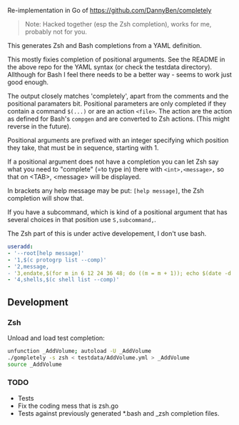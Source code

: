 Re-implementation in Go of https://github.com/DannyBen/completely

> Note: Hacked together (esp the Zsh completion), works for me, probably not for you.

This generates Zsh and Bash completions from a YAML definition.

This mostly fixies completion of positional arguments. See the README in the above repo for the YAML
syntax (or check the testdata directory). Allthough for Bash I feel there needs to be a better way -
seems to work just good enough.

The output closely matches 'completely', apart from the comments and the positional paramaters bit.
Positional parameters are only completed if they contain a command `$(...)` or are an action
`<file>`. The action are the action as defined for Bash's `compgen` and are converted to Zsh
actions. (This might reverse in the future).

Positional arguments are prefixed with an integer specifying which position they take, that must be
in sequence, starting with 1.

If a positional argument does not have a completion you can let Zsh say what you need to "complete"
(=to type in) there with `<int>,<message>,` so that on \<TAB\>, \<message\> will be displayed.

In brackets any help message may be put: `[help message]`, the Zsh completion will show that.

If you have a subcommand, which is kind of a positional argument that has several choices in that
position use `S,subcommand,`.

The Zsh part of this is under active developement, I don't use bash.

~~~ yaml
useradd:
- '--root[help message]'
- '1,$(c protogrp list --comp)'
- '2,message,
- '3,endate,$(for m in 6 12 24 36 48; do ((m = m + 1)); echo $(date -d "$(date +%Y-%m-1) $m month" +%Y-%m-%d); done)'
- '4,shells,$(c shell list --comp)'
~~~

## Development

### Zsh

Unload and load test completion:
~~~ sh
unfunction _AddVolume; autoload -U _AddVolume
./gompletely -s zsh < testdata/AddVolume.yml > _AddVolume
source _AddVolume
~~~

### TODO

* Tests
* Fix the coding mess that is zsh.go
* Tests against previously generated *.bash and \_zsh completion files.
